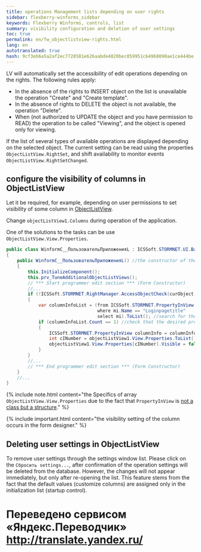```yaml
--- 
title: operations Management lists depending on user rights 
sidebar: flexberry-winforms_sidebar 
keywords: Flexberry Winforms, controls, list 
summary: visibility configuration and deletion of user settings 
toc: true 
permalink: en/fw_objectlistview-rights.html 
lang: en 
autotranslated: true 
hash: 9cf3eb6a5a2af2ec7728581e626aabde4820bec059951c64968090ae1ce444be 
--- 
```


LV will automatically set the accessibility of edit operations depending on the rights. The following rules apply: 

* In the absence of the rights to INSERT object on the list is unavailable the operation "Create" and "Create template". 
* In the absence of rights to DELETE the object is not available, the operation "Delete". 
* When (not authorized to UPDATE the object and you have permission to READ) the operation to be called "Viewing", and the object is opened only for viewing. 

If the list of several types of available operations are displayed depending on the selected object. 
The current setting can be read using the properties `ObjectListView.RightSet`, and shift availability to monitor events `ObjectListView.RightSetChanged`. 

## configure the visibility of columns in ObjectListView 

Let it be required, for example, depending on user permissions to set visibility of some column in [ObjectListView](fw_objectlistview.html). 

Change `objectListView1.Columns` during operation of the application. 

One of the solutions to the tasks can be use `ObjectListView.View.Properties`. 

```csharp
public class WinformC__ПользовательПриложенияL : ICSSoft.STORMNET.UI.BaseWinListStandard, IIS.TryAccessSystem.DPDIC__ПользовательПриложенияL
{
	public WinformC__ПользовательПриложенияL() //the constructor of the form 
	{
		this.InitializeComponent();
		this.prv_TuneAdditionalObjectListViews();
		// *** Start programmer edit section *** (Form Constructor) 
		//... 
		if (!ICSSoft.STORMNET.RightManager.AccessObjectCheck(curObject, "Update", false)) //check user permissions 
		{
			var columnInfoList = (from ICSSoft.STORMNET.PropertyInView mi in objectListView1.View.Properties
								  where mi.Name == "Loginpagetitle"
								  select mi).ToList(); //search for the desired property 
			if (columnInfoList.Count == 1) //check that the desired property is found 
			{
				ICSSoft.STORMNET.PropertyInView columnInfo = columnInfoList[0];
				int cINumber = objectListView1.View.Properties.ToList().IndexOf(columnInfo);
				objectListView1.View.Properties[cINumber].Visible = false; //set Visible to false 
			}
		}
		//... 
		// *** End programmer edit section *** (Form Constructor) 
	}
	//... 
}
``` 

{% include note.html content="the Specifics of array `ObjectListView.View.Properties` due to the fact that `PropertyInView` is [not a class but a structure](http://generally.wordpress.com/2007/06/21/c-list-of-struct/)." %} 

{% include important.html content="the visibility setting of the column occurs in the form designer." %} 

## Deleting user settings in ObjectListView 

To remove user settings through the settings window list. Please click on the `Сбросить settings...`, after confirmation of the operation settings will be deleted from the database. However, the changes will not appear immediately, but only after re-opening the list. This feature stems from the fact that the default values (customize columns) are assigned only in the initialization list (startup control).


 # Переведено сервисом «Яндекс.Переводчик» http://translate.yandex.ru/